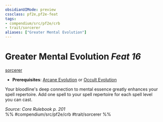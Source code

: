 ```yaml
---
obsidianUIMode: preview
cssclass: pf2e,pf2e-feat
tags:
- compendium/src/pf2e/crb
- trait/sorcerer
aliases: ["Greater Mental Evolution"]
---
```

# Greater Mental Evolution  *Feat 16*  
[sorcerer](/rules/traits/sorcerer.md)  

- **Prerequisites**: [Arcane Evolution](/compendium/feats/arcane-evolution.md) or [Occult Evolution](/compendium/feats/occult-evolution.md)

Your bloodline's deep connection to mental essence greatly enhances your spell repertoire. Add one spell to your spell repertoire for each spell level you can cast.

*Source: Core Rulebook p. 201*  
%% #compendium/src/pf2e/crb #trait/sorcerer %%
